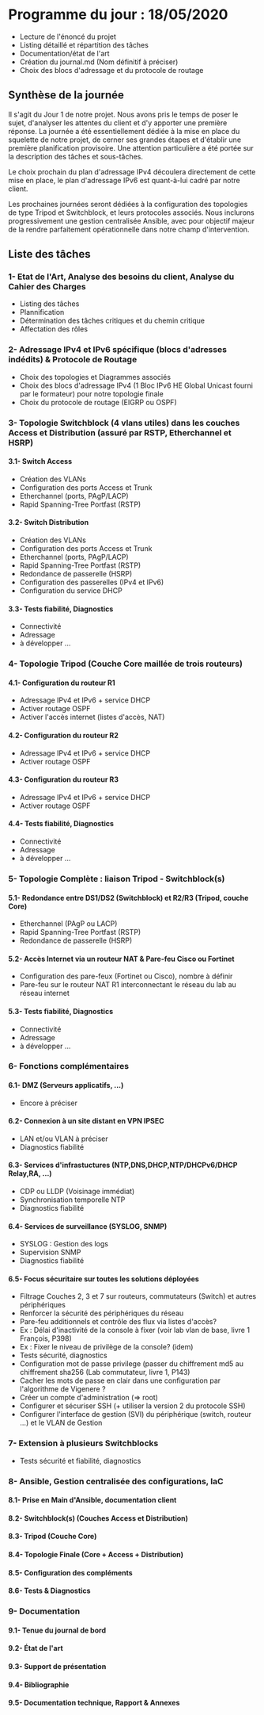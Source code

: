 # Programme du jour : 18/05/2020

* Lecture de l'énoncé du projet
* Listing détaillé et répartition des tâches
* Documentation/état de l'art
* Création du journal.md (Nom définitif à préciser)
* Choix des blocs d'adressage et du protocole de routage

## Synthèse de la journée

Il s'agit du Jour 1 de notre projet. Nous avons pris le temps de poser le sujet, d'analyser les attentes du client et d'y apporter une première réponse. La journée a été essentiellement dédiée à la mise en place du squelette de notre projet, de cerner ses grandes étapes et d'établir une première planification provisoire. Une attention particulière a été portée sur la description des tâches et sous-tâches.

Le choix prochain du plan d'adressage IPv4 découlera directement de cette mise en place, le plan d'adressage IPv6 est quant-à-lui cadré par notre client.

Les prochaines journées seront dédiées à la configuration des topologies de type Tripod et Switchblock, et leurs protocoles associés. Nous inclurons progressivement une gestion centralisée Ansible, avec pour objectif majeur de la rendre parfaitement opérationnelle dans notre champ d'intervention.

## Liste des tâches

### 1- Etat de l'Art, Analyse des besoins du client, Analyse du Cahier des Charges
* Listing des tâches
* Plannification
* Détermination des tâches critiques et du chemin critique
* Affectation des rôles

### 2- Adressage IPv4 et IPv6 spécifique (blocs d'adresses indédits) & Protocole de Routage 
* Choix des topologies et Diagrammes associés
* Choix des blocs d'adressage IPv4 (1 Bloc IPv6 HE Global Unicast fourni par le formateur) pour notre topologie	finale	
* Choix du protocole de routage (EIGRP ou OSPF)	
											
### 3- Topologie Switchblock (4 vlans utiles) dans les couches Access et Distribution (assuré par RSTP, Etherchannel et HSRP)	

#### 3.1- Switch Access
* Création des VLANs				
* Configuration des ports Access et Trunk				
* Etherchannel (ports, PAgP/LACP)				
* Rapid Spanning-Tree Portfast (RSTP)				
													
#### 3.2- Switch Distribution
* Création des VLANs				
* Configuration des ports Access et Trunk				
* Etherchannel (ports, PAgP/LACP)				
* Rapid Spanning-Tree Portfast (RSTP)				
* Redondance de passerelle (HSRP)				
* Configuration des passerelles (IPv4 et IPv6)				
* Configuration du service DHCP

#### 3.3- Tests fiabilité, Diagnostics
* Connectivité
* Adressage
* à développer ...
								
### 4- Topologie Tripod (Couche Core maillée de trois routeurs)

#### 4.1- Configuration du routeur R1
* Adressage IPv4 et IPv6 + service DHCP				
* Activer routage OSPF				
* Activer l'accès internet (listes d'accès, NAT)

#### 4.2- Configuration du routeur R2
* Adressage IPv4 et IPv6 + service DHCP				
* Activer routage OSPF

#### 4.3- Configuration du routeur R3
* Adressage IPv4 et IPv6 + service DHCP				
* Activer routage OSPF

#### 4.4- Tests fiabilité, Diagnostics
* Connectivité
* Adressage
* à développer ...	

### 5- Topologie Complète : liaison Tripod - Switchblock(s)

#### 5.1- Redondance entre DS1/DS2 (Switchblock) et R2/R3 (Tripod, couche Core)					
* Etherchannel (PAgP ou LACP)				
* Rapid Spanning-Tree Portfast (RSTP)				
* Redondance de passerelle (HSRP) 	

#### 5.2- Accès Internet via un routeur NAT & Pare-feu Cisco ou Fortinet
* Configuration des pare-feux (Fortinet ou Cisco), nombre à définir
* Pare-feu sur le routeur NAT R1 interconnectant le réseau du lab au réseau internet

#### 5.3- Tests fiabilité, Diagnostics
* Connectivité
* Adressage
* à développer ...	

### 6- Fonctions complémentaires

#### 6.1- DMZ (Serveurs applicatifs, ...)
* Encore à préciser

#### 6.2- Connexion à un site distant en VPN IPSEC
* LAN et/ou VLAN à préciser
* Diagnostics fiabilité

#### 6.3- Services d'infrastuctures (NTP,DNS,DHCP,NTP/DHCPv6/DHCP Relay,RA, ...)							
* CDP ou LLDP (Voisinage immédiat)					
* Synchronisation temporelle NTP
* Diagnostics fiabilité

#### 6.4- Services de surveillance (SYSLOG, SNMP)
* SYSLOG : Gestion des logs
* Supervision SNMP
* Diagnostics fiabilité

#### 6.5- Focus sécuritaire sur toutes les solutions déployées
* Filtrage Couches 2, 3 et 7 sur routeurs, commutateurs (Switch) et autres périphériques
* Renforcer la sécurité des périphériques du réseau
* Pare-feu additionnels et contrôle des flux via listes d'accès?
* Ex : Délai d'inactivité de la console à fixer (voir lab vlan de base, livre 1 François, P398)
* Ex : Fixer le niveau de privilège de la console? (idem)
* Tests sécurité, diagnostics
* Configuration mot de passe privilege (passer du chiffrement md5 au chiffrement sha256 (Lab commutateur, livre 1, P143)
* Cacher les mots de passe en clair dans une configuration par l'algorithme de Vigenere ? 
* Créer un compte d'administration (=> root)
* Configurer et sécuriser SSH (+ utiliser la version 2 du protocole SSH)
* Configurer l'interface de gestion (SVI) du périphérique (switch, routeur ...) et le VLAN de Gestion

### 7- Extension à plusieurs Switchblocks
* Tests sécurité et fiabilité, diagnostics

### 8- Ansible, Gestion centralisée des configurations, IaC

#### 8.1- Prise en Main d'Ansible, documentation client

#### 8.2- Switchblock(s) (Couches Access et Distribution)

#### 8.3- Tripod (Couche Core)

#### 8.4- Topologie Finale (Core + Access + Distribution)

#### 8.5- Configuration des compléments

#### 8.6- Tests & Diagnostics
							
### 9- Documentation

#### 9.1- Tenue du journal de bord

#### 9.2- État de l'art

#### 9.3- Support de présentation

#### 9.4- Bibliographie

#### 9.5- Documentation technique, Rapport & Annexes


